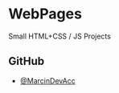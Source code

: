 # WebPages
Small HTML+CSS / JS Projects

## GitHub

- [@MarcinDevAcc](https://www.github.com/MarcinDevAcc)
